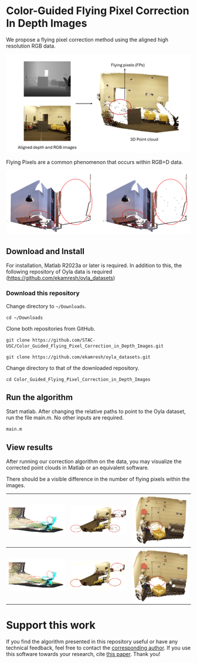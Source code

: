 # Color-Guided Flying Pixel Correction In Depth Images

We propose a flying pixel correction method using the aligned high resolution RGB data.

<img src="figures/fps-example.png" alt="" width="600">

Flying Pixels are a common phenomenon that occurs within RGB+D data. 

<img src="figures/gt_with_fps.png" alt="" width="600">

## Download and Install

For installation, Matlab R2023a or later is required. In addition to this, the following repository of Oyla data is required (https://github.com/ekamresh/oyla_datasets)

### Download this repository

Change directory to `~/Downloads`.
```
cd ~/Downloads
```

Clone both repositories from GitHub.
```
git clone https://github.com/STAC-USC/Color_Guided_Flying_Pixel_Correction_in_Depth_Images.git
```

```
git clone https://github.com/ekamresh/oyla_datasets.git
```

Change directory to that of the downloaded repository.
```
cd Color_Guided_Flying_Pixel_Correction_in_Depth_Images
```

## Run the algorithm

Start matlab. After changing the relative paths to point to the Oyla dataset, run the file main.m. No other inputs are required. 

```
main.m
```

## View results
After running our correction algorithm on the data, you may visualize the corrected point clouds in Matlab or an equivalent software. 

There should be a visible difference in the number of flying pixels within the images.

| <img src="figures/chair_before.png" alt="Image 1" width="250"> | <img src="figures/office_before.png" alt="Image 2" width="250"> | <img src="figures/room_before.png" alt="Image 3" width="250"> |
| --- | --- | --- |
| <img src="figures/chair_after.png" alt="Image 4" width="250"> | <img src="figures/office_after.png" alt="Image 5" width="250"> | <img src="figures/room_after.png" alt="Image 6" width="250"> |




# Support this work

If you find the algorithm presented in this repository useful or have any technical feedback, feel free to contact the [corresponding author](evasudev@usc.edu). If you use this software towards your research, cite [this paper](https://arxiv.org/abs/2410.08084). Thank you!

